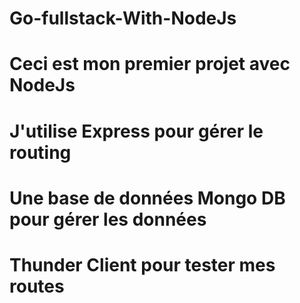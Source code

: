 ﻿# Go-fullstack-With-NodeJs
# Ceci est mon premier projet avec NodeJs
# J'utilise Express pour gérer le routing
# Une base de données Mongo DB pour gérer les données
# Thunder Client pour tester mes routes 
